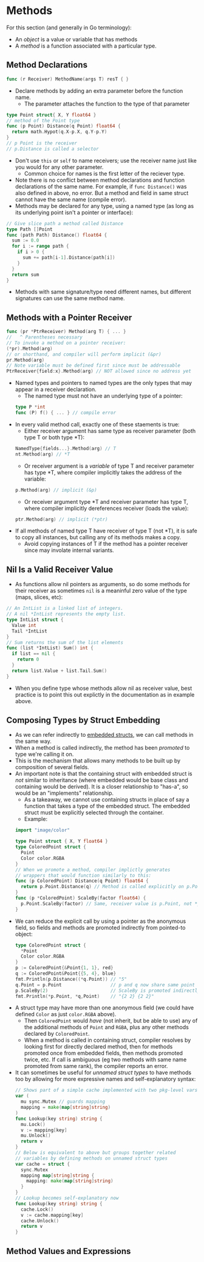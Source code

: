 # Methods

For this section (and generally in Go terminology):

- An _object_ is a value or variable that has methods
- A _method_ is a function associated with a particular type.

## Method Declarations

```go
func (r Receiver) MethodName(args T) resT { }
```
- Declare methods by adding an extra parameter before the function name.
  - The parameter attaches the function to the type of that parameter
```go
type Point struct{ X, Y float64 }
// method of the Point type
func (p Point) Distance(q Point) float64 {
  return math.Hypot(q.X-p.X, q.Y-p.Y)
}
// p Point is the receiver
// p.Distance is called a selector
```
- Don't use `this` or `self` to name receivers; use the receiver name just like you would for any other parameter.
  - Common choice for names is the first letter of the reciever type.
- Note there is no conflict between method declarations and function declarations of the same name. For example, if `func Distance()` was also defined in above, no error. But a method and field in same struct cannot have the same name (compile error).
- Methods may be declared for any type, using a named type (as long as its underlying point isn't a pointer or interface):
```go
// Give slice path a method called Distance
type Path []Point
func (path Path) Distance() float64 {
  sum := 0.0
  for i := range path {
    if i > 0 {
      sum += path[i-1].Distance(path[i])
    }
  }
  return sum
}
```
- Methods with same signature/type need different names, but different signatures can use the same method name.

## Methods with a Pointer Receiver

```go
func (pr *PtrReceiver) Method(arg T) { ... } 
//   ^ Parentheses necessary
// To invoke a method on a pointer receiver:
(*pr).Method(arg)
// or shorthand, and compiler will perform implicit (&pr)
pr.Method(arg)
// Note variable must be defined first since must be addressable
PtrReceiver{field:x}.Method(arg) // NOT allowed since no address yet
```
- Named types and pointers to named types are the only types that may appear in a receiver declaration.
  - The named type must not have an underlying type of a pointer:
  ```go
  type P *int
  func (P) f() { ... } // compile error
  ```
- In every valid method call, exactly one of these staements is true:
  - Either receiver argument has same type as receiver parameter (both type T or both type *T):
  ```go
  NamedType{fields...}.Method(arg) // T
  nt.Method(arg) // *T
  ```
  - Or receiver argument is a _variable_ of type T and receiver parameter has type *T, where compiler implicitly takes the address of the variable:
  ```go
  p.Method(arg) // implicit (&p)
  ```
  - Or receiver argument type *T and receiver parameter has type T, where compiler implicitly dereferences receiver (loads the value):
  ```go
  ptr.Method(arg) // implicit (*ptr)
  ```
- If all methods of named type T have receiver of type T (not *T), it is safe to copy all instances, but calling any of its methods makes a copy.
  - Avoid copying instances of T if the method has a pointer receiver since may involate internal variants.

## Nil Is a Valid Receiver Value

- As functions allow nil pointers as arguments, so do some methods for their receiver as sometimes `nil` is a meaninful zero value of the type (maps, slices, etc):
```go
// An IntList is a linked list of integers.
// A nil *IntList represents the empty list.
type IntList struct {
  Value int
  Tail *IntList
}
// Sum returns the sum of the list elements
func (list *IntList) Sum() int {
  if list == nil {
    return 0
  }
  return list.Value + list.Tail.Sum()
}
```
- When you define type whose methods allow nil as receiver value, best practice is to point this out explictly in the documentation as in example above.

## Composing Types by Struct Embedding

- As we can refer indirectly to [embedded structs](../4_composites/readme.md#Struct_Embedding_and_Anonymous_Fields), we can call methods in the same way.
- When a method is called indirectly, the method has been _promoted_ to type we're calling it on.
- This is the mechanism that allows many methods to be built up by composition of several fields.
- An important note is that the containing struct with embedded struct is _not_ similar to inheritance (where embedded would be base class and containing would be derived). It is a closer relationship to "has-a", so would be an "implements" relationship.
  - As a takeaway, we cannot use containing structs in place of say a function that takes a type of the embedded struct. The embedded struct must be explicitly selected through the container.
  - Example:
  ```go
  import "image/color"

  type Point struct { X, Y float64 }
  type ColoredPoint struct {
    Point
    Color color.RGBA
  }
  // When we promote a method, compiler implictly generates
  // wrappers that would function similarly to this:
  func (p ColoredPoint) Distance(q Point) float64 {
    return p.Point.Distance(q) // Method is called explicitly on p.Point
  }
  func (p *ColoredPoint) ScaleBy(factor float64) {
    p.Point.ScaleBy(factor) // Same, receiver value is p.Point, not *p
  }
  ```
- We can reduce the explicit call by using a pointer as the anonymous field, so fields and methods are promoted indirectly from pointed-to object:
  ```go
  type ColoredPoint struct {
    *Point
    Color color.RGBA
  }
  p := ColoredPoint{&Point{1, 1}, red}
  q := ColoredPoint&Point{{5, 4}, blue}
  fmt.Println(p.Distance((*q.Point)) // "5"
  q.Point = p.Point                  // p and q now share same point
  p.ScaleBy(2)                       // ScaleBy is promoted indirectly
  fmt.Println(*p.Point, *q,Point)    // "{2 2} {2 2}"
  ```
- A struct type may have more than one anonymous field (we could have defined `Color` as just `color.RGBA` above).
  - Then `ColoredPoint` would _have_ (not inherit, but be able to use) any of the additional methods of `Point` and `RGBA`, plus any other methods declared by `ColoredPoint`.
  - When a method is called in containing struct, compiler resolves by looking first for directly declared method, then for methods promoted once from embedded fields, then methods promoted twice, etc. If call is ambiguous (eg two methods with same name promoted from same rank), the compiler reports an error.
- It can sometimes be useful for _unnamed struct types_ to have methods too by allowing for more expressive names and self-explanatory syntax:
  ```go
  // Shows part of a simple cache implemented with two pkg-level vars
  var (
    mu sync.Mutex // guards mapping
    mapping = make(map[string]string)
  )
  func Lookup(key string) string {
    mu.Lock()
    v := mapping[key]
    mu.Unlock()
    return v
  }
  // Below is equivalent to above but groups together related
  // variables by defining methods on unnamed struct types
  var cache = struct {
    sync.Mutex
    mapping map[string]string {
      mapping: make(map[string]string)
    }
  }
  // Lookup becomes self-explanatory now
  func Lookup(key string) string {
    cache.Lock()
    v := cache.mapping[key]
    cache.Unlock()
    return v
  }
  ```

## Method Values and Expressions











